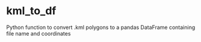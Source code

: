 # kml_to_df
Python function to convert .kml polygons to a pandas DataFrame containing file name and coordinates
